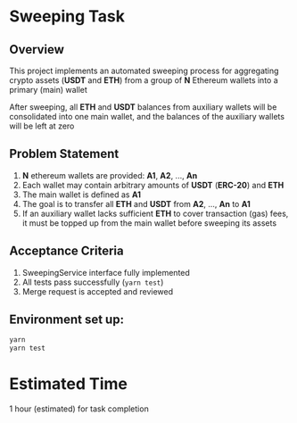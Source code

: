 # Sweeping Task

## Overview

This project implements an automated sweeping process for aggregating crypto assets (**USDT** and **ETH**) from a group of **N** Ethereum wallets into a primary (main) wallet

After sweeping, all **ETH** and **USDT** balances from auxiliary wallets will be consolidated into one main wallet, and the balances of the auxiliary wallets will be left at zero

## Problem Statement
1. **N** ethereum wallets are provided: **A1**, **A2**, ..., **An**
2. Each wallet may contain arbitrary amounts of **USDT** (**ERC-20**) and **ETH**
3. The main wallet is defined as **A1**
4. The goal is to transfer all **ETH** and **USDT** from **A2**, ..., **An** to **A1**
5. If an auxiliary wallet lacks sufficient **ETH** to cover transaction (gas) fees, it must be topped up from the main wallet before sweeping its assets

## Acceptance Criteria

1. SweepingService interface fully implemented
2. All tests pass successfully (`yarn test`)
3. Merge request is accepted and reviewed

## Environment set up:
```bash
yarn
yarn test
```

# Estimated Time
1 hour (estimated) for task completion
